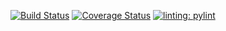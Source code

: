 [![Build Status](https://app.travis-ci.com/alezhuq/epam_petproject.svg?branch=develop)](https://app.travis-ci.com/alezhuq/epam_petproject)
[![Coverage Status](https://coveralls.io/repos/github/alezhuq/epam_petproject/badge.svg)](https://coveralls.io/github/alezhuq/epam_petproject) 
[![linting: pylint](https://img.shields.io/badge/linting-pylint-green)](https://github.com/alezhuq/epam_petproject)